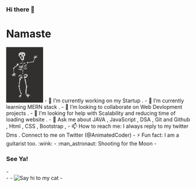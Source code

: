 ### Hi there 👋

<!--
**swdev-Animesh/swdev-Animesh** is a ✨ _special_ ✨ repository because its `README.md` (this file) appears on your GitHub profile.

Here are some ideas to get you started:
-->
<h1>Namaste</h1>
<!--<img style="text-align:right" src="namaste" width="150" height="200">-->
<img style="text-align:center" src="giphy.gif" alt="Namaste" width="100" height="150">
- 🔭 I’m currently working on my Startup .
- 🌱 I’m currently learning MERN stack .
- 👯 I’m looking to collaborate on Web Devlopment projects .
- 🤔 I’m looking for help with Scalability and reducing time of loading website .
- 💬 Ask me about JAVA , JavaScript , DSA , Git and Github , Html , CSS , Bootstrap ,  
- 📫 How to reach me: I always reply to my twitter Dms . Connect to me on Twitter (@AnimatedCoder)
- ⚡ Fun fact: I am a guitarist too. :wink:
- :man_astronaut: Shooting for the Moon
- <h3> See Ya! </h3>
- <br>
- <!-- <img style="text-align:center" src="giphy.gif" alt="Namaste" width="100" height="150"> -->
- <img style="text-align:center" src="matcat.gif" alt="Say hi to my cat" width="800" height="250">
- 
